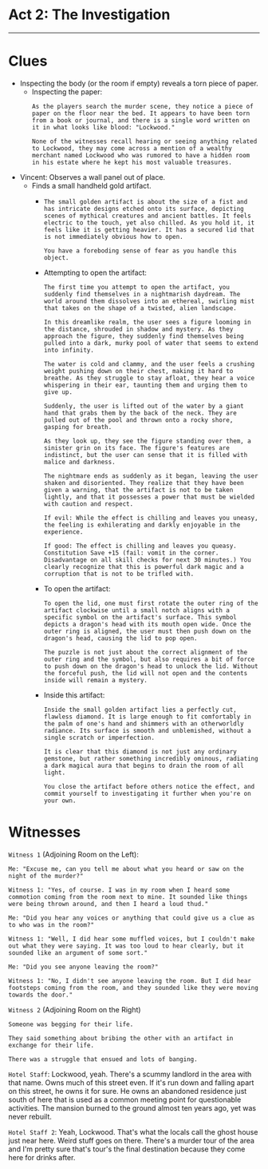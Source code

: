# Act 2: The Investigation

---

# Clues


* Inspecting the body (or the room if empty) reveals a torn piece of paper.
  * Inspecting the paper:
    ```
    As the players search the murder scene, they notice a piece of paper on the floor near the bed. It appears to have been torn from a book or journal, and there is a single word written on it in what looks like blood: "Lockwood."

    None of the witnesses recall hearing or seeing anything related to Lockwood, they may come across a mention of a wealthy merchant named Lockwood who was rumored to have a hidden room in his estate where he kept his most valuable treasures.
    ```
* Vincent: Observes a wall panel out of place.
  * Finds a small handheld gold artifact.
    * ```
      The small golden artifact is about the size of a fist and has intricate designs etched onto its surface, depicting scenes of mythical creatures and ancient battles. It feels electric to the touch, yet also chilled. As you hold it, it feels like it is getting heavier. It has a secured lid that is not immediately obvious how to open.

      You have a foreboding sense of fear as you handle this object.
      ```
    * Attempting to open the artifact:
      ```
      The first time you attempt to open the artifact, you suddenly find themselves in a nightmarish daydream. The world around them dissolves into an ethereal, swirling mist that takes on the shape of a twisted, alien landscape.
          
      In this dreamlike realm, the user sees a figure looming in the distance, shrouded in shadow and mystery. As they approach the figure, they suddenly find themselves being pulled into a dark, murky pool of water that seems to extend into infinity.
          
      The water is cold and clammy, and the user feels a crushing weight pushing down on their chest, making it hard to breathe. As they struggle to stay afloat, they hear a voice whispering in their ear, taunting them and urging them to give up.
          
      Suddenly, the user is lifted out of the water by a giant hand that grabs them by the back of the neck. They are pulled out of the pool and thrown onto a rocky shore, gasping for breath.
          
      As they look up, they see the figure standing over them, a sinister grin on its face. The figure's features are indistinct, but the user can sense that it is filled with malice and darkness.
          
      The nightmare ends as suddenly as it began, leaving the user shaken and disoriented. They realize that they have been given a warning, that the artifact is not to be taken lightly, and that it possesses a power that must be wielded with caution and respect.

      If evil: While the effect is chilling and leaves you uneasy, the feeling is exhilerating and darkly enjoyable in the experience.

      If good: The effect is chilling and leaves you queasy. Constitution Save +15 (fail: vomit in the corner. Disadvantage on all skill checks for next 30 minutes.) You clearly recognize that this is powerful dark magic and a corruption that is not to be trifled with.
      ```
    * To open the artifact:
      ```
      To open the lid, one must first rotate the outer ring of the artifact clockwise until a small notch aligns with a specific symbol on the artifact's surface. This symbol depicts a dragon's head with its mouth open wide. Once the outer ring is aligned, the user must then push down on the dragon's head, causing the lid to pop open.
  
      The puzzle is not just about the correct alignment of the outer ring and the symbol, but also requires a bit of force to push down on the dragon's head to unlock the lid. Without the forceful push, the lid will not open and the contents inside will remain a mystery.
      ```
    * Inside this artifact:
      ```
      Inside the small golden artifact lies a perfectly cut, flawless diamond. It is large enough to fit comfortably in the palm of one's hand and shimmers with an otherworldly radiance. Its surface is smooth and unblemished, without a single scratch or imperfection.

      It is clear that this diamond is not just any ordinary gemstone, but rather something incredibly ominous, radiating a dark magical aura that begins to drain the room of all light.

      You close the artifact before others notice the effect, and commit yourself to investigating it further when you're on your own.
      ```


# Witnesses

`Witness 1` (Adjoining Room on the Left):

```
Me: "Excuse me, can you tell me about what you heard or saw on the night of the murder?"

Witness 1: "Yes, of course. I was in my room when I heard some commotion coming from the room next to mine. It sounded like things were being thrown around, and then I heard a loud thud."

Me: "Did you hear any voices or anything that could give us a clue as to who was in the room?"

Witness 1: "Well, I did hear some muffled voices, but I couldn't make out what they were saying. It was too loud to hear clearly, but it sounded like an argument of some sort."

Me: "Did you see anyone leaving the room?"

Witness 1: "No, I didn't see anyone leaving the room. But I did hear footsteps coming from the room, and they sounded like they were moving towards the door."
```

`Witness 2` (Adjoining Room on the Right)

```
Someone was begging for their life. 

They said something about bribing the other with an artifact in exchange for their life.

There was a struggle that ensued and lots of banging.
```

`Hotel Staff`: Lockwood, yeah. There's a scummy landlord in the area with that name. Owns much of this street even. If it's run down and falling apart on this street, he owns it for sure. He owns an abandoned residence just south of here that is used as a common meeting point for questionable activities. The mansion burned to the ground almost ten years ago, yet was never rebuilt.

`Hotel Staff 2`: Yeah, Lockwood. That's what the locals call the ghost house just near here. Weird stuff goes on there. There's a murder tour of the area and I'm pretty sure that's tour's the final destination because they come here for drinks after.

